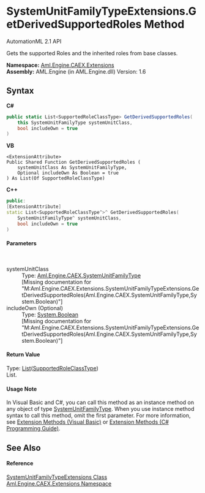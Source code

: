 # SystemUnitFamilyTypeExtensions.GetDerivedSupportedRoles Method 
AutomationML 2.1 API 

Gets the supported Roles and the inherited roles from base classes.

**Namespace:**&nbsp;<a href="N_Aml_Engine_CAEX_Extensions">Aml.Engine.CAEX.Extensions</a><br />**Assembly:**&nbsp;AML.Engine (in AML.Engine.dll) Version: 1.6

## Syntax

**C#**<br />
``` C#
public static List<SupportedRoleClassType> GetDerivedSupportedRoles(
	this SystemUnitFamilyType systemUnitClass,
	bool includeOwn = true
)
```

**VB**<br />
``` VB
<ExtensionAttribute>
Public Shared Function GetDerivedSupportedRoles ( 
	systemUnitClass As SystemUnitFamilyType,
	Optional includeOwn As Boolean = true
) As List(Of SupportedRoleClassType)
```

**C++**<br />
``` C++
public:
[ExtensionAttribute]
static List<SupportedRoleClassType^>^ GetDerivedSupportedRoles(
	SystemUnitFamilyType^ systemUnitClass, 
	bool includeOwn = true
)
```


#### Parameters
&nbsp;<dl><dt>systemUnitClass</dt><dd>Type: <a href="T_Aml_Engine_CAEX_SystemUnitFamilyType">Aml.Engine.CAEX.SystemUnitFamilyType</a><br />\[Missing <param name="systemUnitClass"/> documentation for "M:Aml.Engine.CAEX.Extensions.SystemUnitFamilyTypeExtensions.GetDerivedSupportedRoles(Aml.Engine.CAEX.SystemUnitFamilyType,System.Boolean)"\]</dd><dt>includeOwn (Optional)</dt><dd>Type: <a href="https://docs.microsoft.com/dotnet/api/system.boolean" target="_parent" rel="noopener noreferrer">System.Boolean</a><br />\[Missing <param name="includeOwn"/> documentation for "M:Aml.Engine.CAEX.Extensions.SystemUnitFamilyTypeExtensions.GetDerivedSupportedRoles(Aml.Engine.CAEX.SystemUnitFamilyType,System.Boolean)"\]</dd></dl>

#### Return Value
Type: <a href="https://docs.microsoft.com/dotnet/api/system.collections.generic.list-1" target="_parent" rel="noopener noreferrer">List</a>(<a href="T_Aml_Engine_CAEX_SupportedRoleClassType">SupportedRoleClassType</a>)<br />List<SupportedRoleClassType>.

#### Usage Note
In Visual Basic and C#, you can call this method as an instance method on any object of type <a href="T_Aml_Engine_CAEX_SystemUnitFamilyType">SystemUnitFamilyType</a>. When you use instance method syntax to call this method, omit the first parameter. For more information, see <a href="https://docs.microsoft.com/dotnet/visual-basic/programming-guide/language-features/procedures/extension-methods" target="_blank" rel="noopener noreferrer">Extension Methods (Visual Basic)</a> or <a href="https://docs.microsoft.com/dotnet/csharp/programming-guide/classes-and-structs/extension-methods" target="_blank" rel="noopener noreferrer">Extension Methods (C# Programming Guide)</a>.

## See Also


#### Reference
<a href="T_Aml_Engine_CAEX_Extensions_SystemUnitFamilyTypeExtensions">SystemUnitFamilyTypeExtensions Class</a><br /><a href="N_Aml_Engine_CAEX_Extensions">Aml.Engine.CAEX.Extensions Namespace</a><br />